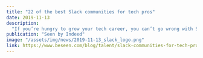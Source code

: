 ```yaml
---
title: "22 of the best Slack communities for tech pros"
date: 2019-11-13
description:
  "If you’re hungry to grow your tech career, you can’t go wrong with Slack communities, which is why we’re covering the most important info you need to get started, plus 22 of the best Slack communities to join for networking, talking code, finding solutions and maybe even landing your next job."
publication: "Seen by Indeed"
image: "/assets/img/news/2019-11-13_slack_logo.png"
link: https://www.beseen.com/blog/talent/slack-communities-for-tech-pros/
---
```

